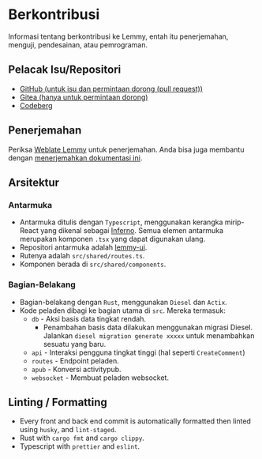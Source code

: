 # Berkontribusi

Informasi tentang berkontribusi ke Lemmy, entah itu penerjemahan, menguji, pendesainan, atau pemrograman.

## Pelacak Isu/Repositori

- [GitHub (untuk isu dan permintaan dorong (pull request))](https://github.com/ProjectMakerGeorgia/lemmy)
- [Gitea (hanya untuk permintaan dorong)](https://yerbamate.ml/LemmyNet/lemmy)
- [Codeberg](https://codeberg.org/LemmyNet/lemmy)

## Penerjemahan

Periksa [Weblate Lemmy](https://weblate.yerbamate.ml/projects/lemmy/) untuk penerjemahan. Anda bisa juga membantu dengan [menerjemahkan dokumentasi ini](https://github.com/ProjectMakerGeorgia/lemmy-docs#adding-a-new-language).


## Arsitektur

### Antarmuka

- Antarmuka ditulis dengan `Typescript`, menggunakan kerangka mirip-React yang dikenal sebagai [Inferno](https://infernojs.org/). Semua elemen antarmuka merupakan komponen `.tsx` yang dapat digunakan ulang.
- Repositori antarmuka adalah [lemmy-ui](https://github.com/ProjectMakerGeorgia/lemmy-ui).
- Rutenya adalah `src/shared/routes.ts`.
- Komponen berada di `src/shared/components`.

### Bagian-Belakang

- Bagian-belakang dengan `Rust`, menggunakan `Diesel` dan `Actix`.
- Kode peladen dibagi ke bagian utama di `src`. Mereka termasuk: 
  - `db` - Aksi basis data tingkat rendah. 
    - Penambahan basis data dilakukan menggunakan migrasi Diesel. Jalankan `diesel migration generate xxxxx` untuk menambahkan sesuatu yang baru. 
  - `api` - Interaksi pengguna tingkat tinggi (hal seperti `CreateComment`) 
  - `routes` - Endpoint peladen.
  - `apub` - Konversi activitypub.
  - `websocket` - Membuat peladen websocket. 

## Linting / Formatting

- Every front and back end commit is automatically formatted then linted using `husky`, and `lint-staged`.
- Rust with `cargo fmt` and `cargo clippy`.
- Typescript with `prettier` and `eslint`.
